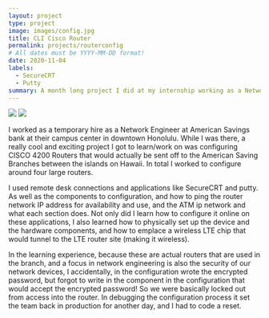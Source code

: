 ```yaml
---
layout: project
type: project
image: images/config.jpg
title: CLI Cisco Router
permalink: projects/routerconfig
# All dates must be YYYY-MM-DD format!
date: 2020-11-04
labels:
  - SecureCRT
  - Putty
summary: A month long project I did at my internship working as a Network Engineer, I learned to configure CISCO 4200 Routers 
---
```


<img class="ui large floated image" src="../images/router.png">
<img class="ui image" src="https://www.cisco.com/c/dam/en/us/td/i/300001-400000/390001-400000/390001-391000/390474.eps/_jcr_content/renditions/390474.jpg">

I worked as a temporary hire as a Network Engineer at American Savings bank at their campus center in downtown Honolulu. While I was there, a really cool and exciting project I got to learn/work on was configuring CISCO 4200 Routers that would actually be sent off to the American Saving Branches between the islands on Hawaii. In total I worked to configure around four large routers. 

I used remote desk connections and applications like SecureCRT and putty. As well as the components to configuration, and how to ping the router network IP address for availability and use, and the ATM ip network and what each section does. Not only did I learn how to configure it online on these applications, I also learned how to physically set up the device and the hardware components, and how to emplace a wireless LTE chip that would tunnel to the LTE router site (making it wireless). 

In the learning experience, because these are actual routers that are used in the branch, and a focus in network engineering is also the security of our network devices, I accidentally, in the configuration wrote the encrypted password, but forgot to write in the component in the configuration that would accept the encrypted password! So we were basically locked out from access into the router. In debugging the configuration process it set the team back in production for another day, and I had to code a reset.


